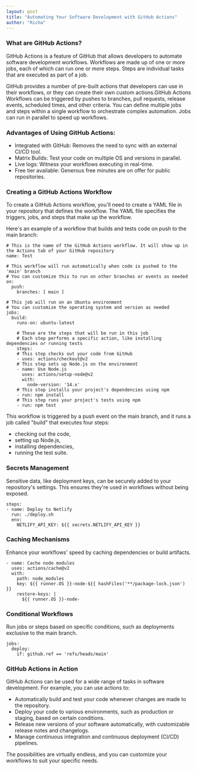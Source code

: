 ```yaml
---
layout: post
title: "Automating Your Software Development with GitHub Actions"
author: "Richa"
---
```


### What are GitHub Actions?

GitHub Actions is a feature of GitHub that allows developers to automate software development workflows. Workflows are made up of one or more jobs, each of which can run one or more steps. Steps are individual tasks that are executed as part of a job.

GitHub provides a number of pre-built actions that developers can use in their workflows, or they can create their own custom actions.GitHub Actions Workflows can be triggered by pushes to branches, pull requests, release events, scheduled times, and other criteria. You can define multiple jobs and steps within a single workflow to orchestrate complex automation. Jobs can run in parallel to speed up workflows.

### Advantages of Using GitHub Actions:
- Integrated with GitHub: Removes the need to sync with an external CI/CD tool.
- Matrix Builds: Test your code on multiple OS and versions in parallel.
- Live logs: Witness your workflows executing in real-time.
- Free tier available: Generous free minutes are on offer for public repositories.

### Creating a GitHub Actions Workflow

To create a GitHub Actions workflow, you'll need to create a YAML file in your repository that defines the workflow. The YAML file specifies the triggers, jobs, and steps that make up the workflow.

Here's an example of a workflow that builds and tests code on push to the main branch:

```
# This is the name of the GitHub Actions workflow. It will show up in the Actions tab of your GitHub repository
name: Test

# This workflow will run automatically when code is pushed to the 'main' branch
# You can customize this to run on other branches or events as needed
on:
  push:
    branches: [ main ]

# This job will run on an Ubuntu environment
# You can customize the operating system and version as needed
jobs:
  build:
    runs-on: ubuntu-latest

    # These are the steps that will be run in this job
    # Each step performs a specific action, like installing dependencies or running tests
    steps:
    # This step checks out your code from GitHub
    - uses: actions/checkout@v2
    # This step sets up Node.js on the environment
    - name: Use Node.js
      uses: actions/setup-node@v2
      with:
        node-version: '14.x'
    # This step installs your project's dependencies using npm
    - run: npm install
    # This step runs your project's tests using npm
    - run: npm test
```

This workflow is triggered by a push event on the main branch, and it runs a job called "build" that executes four steps:

- checking out the code,
- setting up Node.js,
- installing dependencies,
- running the test suite.

### Secrets Management

Sensitive data, like deployment keys, can be securely added to your repository's settings. This ensures they're used in workflows without being exposed.

```
steps:
- name: Deploy to Netlify
  run: ./deploy.sh
  env:
    NETLIFY_API_KEY: ${{ secrets.NETLIFY_API_KEY }}

```

### Caching Mechanisms

Enhance your workflows' speed by caching dependencies or build artifacts.

```
- name: Cache node modules
  uses: actions/cache@v2
  with:
    path: node_modules
    key: ${{ runner.OS }}-node-${{ hashFiles('**/package-lock.json') }}
    restore-keys: |
      ${{ runner.OS }}-node-
```

### Conditional Workflows

Run jobs or steps based on specific conditions, such as deployments exclusive to the main branch.

```
jobs:
  deploy:
    if: github.ref == 'refs/heads/main'
```



### GitHub Actions in Action

GitHub Actions can be used for a wide range of tasks in software development. For example, you can use actions to:

- Automatically build and test your code whenever changes are made to the repository.
- Deploy your code to various environments, such as production or staging, based on certain conditions.
- Release new versions of your software automatically, with customizable release notes and changelogs.
- Manage continuous integration and continuous deployment (CI/CD) pipelines.

The possibilities are virtually endless, and you can customize your workflows to suit your specific needs.
